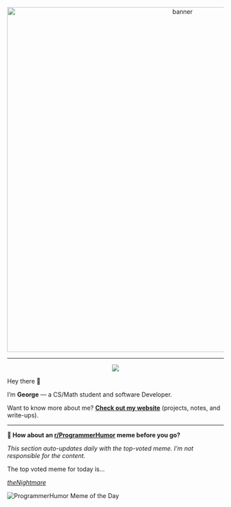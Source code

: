 <div align="center">
  <img src="./img/banner.gif" alt="banner" width ="800">
</div>



<hr/>

<div align="center">
  <!-- TODO: replace with your actual links/handles -->
  <a href="https://www.linkedin.com/in/gka11-c137/" target = "_blank">
    <img src="https://img.shields.io/badge/LinkedIn-Profile-informational?style=flat&logo=linkedin&logoColor=white&color=0D76A8" />
  </a>
</div>

Hey there 👋

I’m **George** — a CS/Math student and software Developer.

Want to know more about me? **[Check out my website](https://portfolio-nine-alpha-ssf71dz2mg.vercel.app/)** (projects, notes, and write-ups).

<hr/>

**👥︎ How about an [r/ProgrammerHumor](https://www.reddit.com/r/ProgrammerHumor) meme before you go?**

*This section auto-updates daily with the top-voted meme. I’m not responsible for the content.*

<!-- START_MEME -->
The top voted meme for today is...

[*theNightmare*](https://www.reddit.com/r/ProgrammerHumor/comments/1oaze37/thenightmare/)

![ProgrammerHumor Meme of the Day](https://i.redd.it/9i0gropvh4wf1.png)
<!-- END_MEME -->
